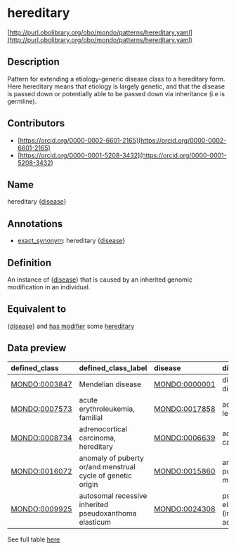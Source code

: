 # hereditary 

[http://purl.obolibrary.org/obo/mondo/patterns/hereditary.yaml](http://purl.obolibrary.org/obo/mondo/patterns/hereditary.yaml)
## Description 



Pattern for extending a etiology-generic disease class to a hereditary form.  Here hereditary means that etiology is largely genetic, and that the disease is passed down or potentially able to be passed down via inheritance (i.e is germline).
## Contributors 
* [https://orcid.org/0000-0002-6601-2165](https://orcid.org/0000-0002-6601-2165) 
* [https://orcid.org/0000-0001-5208-3432](https://orcid.org/0000-0001-5208-3432) 
## Name 

hereditary {[disease](http://purl.obolibrary.org/obo/MONDO_0000001)}

## Annotations 

* [exact_synonym](http://www.geneontology.org/formats/oboInOwl#hasExactSynonym): hereditary {[disease](http://purl.obolibrary.org/obo/MONDO_0000001)}

## Definition 

An instance of {[disease](http://purl.obolibrary.org/obo/MONDO_0000001)} that is caused by an inherited genomic modification in an individual.

## Equivalent to 

{[disease](http://purl.obolibrary.org/obo/MONDO_0000001)} and [has modifier](http://purl.obolibrary.org/obo/RO_0002573) some [hereditary](http://purl.obolibrary.org/obo/MONDO_0021152)

## Data preview 
| defined_class                                | defined_class_label                                         | disease                                      | disease_label                                    |
|:---------------------------------------------|:------------------------------------------------------------|:---------------------------------------------|:-------------------------------------------------|
| [MONDO:0003847](http://purl.obolibrary.org/obo/MONDO_0003847) | Mendelian disease                                           | [MONDO:0000001](http://purl.obolibrary.org/obo/MONDO_0000001) | disease or disorder                              |
| [MONDO:0007573](http://purl.obolibrary.org/obo/MONDO_0007573) | acute erythroleukemia, familial                             | [MONDO:0017858](http://purl.obolibrary.org/obo/MONDO_0017858) | acute erythroid leukemia                         |
| [MONDO:0008734](http://purl.obolibrary.org/obo/MONDO_0008734) | adrenocortical carcinoma, hereditary                        | [MONDO:0006639](http://purl.obolibrary.org/obo/MONDO_0006639) | adrenal cortex carcinoma                         |
| [MONDO:0016072](http://purl.obolibrary.org/obo/MONDO_0016072) | anomaly of puberty or/and menstrual cycle of genetic origin | [MONDO:0015860](http://purl.obolibrary.org/obo/MONDO_0015860) | anomaly of puberty or/and menstrual cycle        |
| [MONDO:0009925](http://purl.obolibrary.org/obo/MONDO_0009925) | autosomal recessive inherited pseudoxanthoma elasticum      | [MONDO:0024308](http://purl.obolibrary.org/obo/MONDO_0024308) | pseudoxanthoma elasticum (inherited or acquired) |

See full table [here](https://github.com/monarch-initiative/mondo/blob/master/src/patterns/data/matches/hereditary.tsv) 
